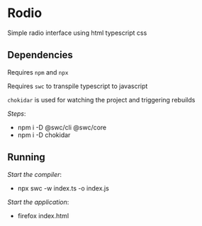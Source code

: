 # Rodio
Simple radio interface using html typescript css

## Dependencies
Requires `npm` and `npx`

Requires `swc` to transpile typescript to javascript

`chokidar` is used for watching the project and triggering rebuilds

*Steps*:
- npm i -D @swc/cli @swc/core
- npm i -D chokidar

## Running
*Start the compiler*: 
- npx swc -w index.ts -o index.js

*Start the application*:
- firefox index.html



